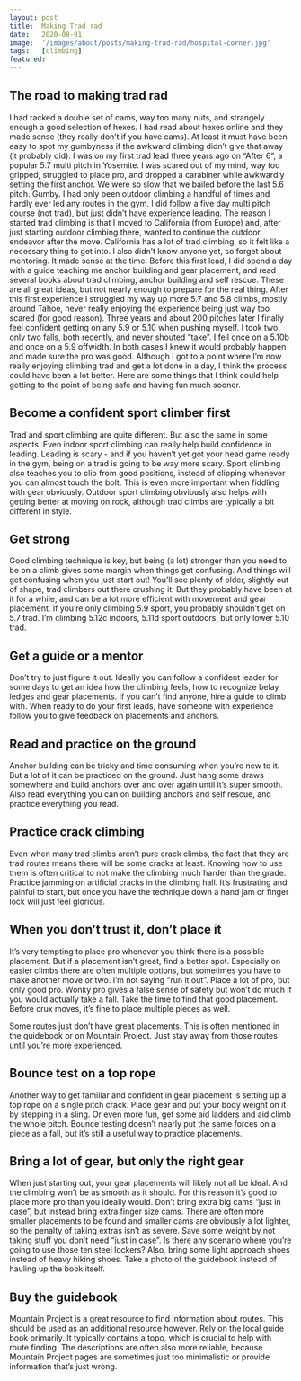 ```yaml
---
layout: post
title:  Making Trad rad
date:   2020-08-01
image:  '/images/about/posts/making-trad-rad/hospital-corner.jpg'
tags:   [climbing]
featured:
---
```


The road to making trad rad
---
I had racked a double set of cams, way too many nuts, and strangely enough a good selection of hexes. 
I had read about hexes online and they made sense (they really don’t if you have cams). 
At least it must have been easy to spot my gumbyness if the awkward climbing didn’t give that away (it probably did).
I was on my first trad lead three years ago on “After 6”, a popular 5.7 multi pitch in Yosemite. 
I was scared out of my mind, way too gripped, struggled to place pro, and dropped a carabiner while awkwardly setting the first anchor. 
We were so slow that we bailed before the last 5.6 pitch. Gumby.
I had only been outdoor climbing a handful of times and hardly ever led any routes in the gym. 
I did follow a five day multi pitch course (not trad), but just didn’t have experience leading. 
The reason I started trad climbing is that I moved to California (from Europe) and, after just starting outdoor climbing there, wanted to continue the outdoor endeavor after the move. 
California has a lot of trad climbing, so it felt like a necessary thing to get into. 
I also didn’t know anyone yet, so forget about mentoring. 
It made sense at the time.
Before this first lead, I did spend a day with a guide teaching me anchor building and gear placement, and read several books about trad climbing, anchor building and self rescue. 
These are all great ideas, but not nearly enough to prepare for the real thing.
After this first experience I struggled my way up more 5.7 and 5.8 climbs, mostly around Tahoe, never really enjoying the experience being just way too scared (for good reason).
Three years and about 200 pitches later I finally feel confident getting on any 5.9 or 5.10 when pushing myself. 
I took two only two falls, both recently, and never shouted “take”. I fell once on a 5.10b and once on a 5.9 offwidth. 
In both cases I knew it would probably happen and made sure the pro was good.
Although I got to a point where I’m now really enjoying climbing trad and get a lot done in a day, I think the process could have been a lot better. 
Here are some things that I think could help getting to the point of being safe and having fun much sooner.

Become a confident sport climber first
---
Trad and sport climbing are quite different. 
But also the same in some aspects. 
Even indoor sport climbing can really help build confidence in leading. 
Leading is scary - and if you haven’t yet got your head game ready in the gym, being on a trad is going to be way more scary. 
Sport climbing also teaches you to clip from good positions, instead of clipping whenever you can almost touch the bolt. 
This is even more important when fiddling with gear obviously. 
Outdoor sport climbing obviously also helps with getting better at moving on rock, although trad climbs are typically a bit different in style.

Get strong
---
Good climbing technique is key, but being (a lot) stronger than you need to be on a climb gives some margin when things get confusing. 
And things will get confusing when you just start out! 
You’ll see plenty of older, slightly out of shape, trad climbers out there crushing it. 
But they probably have been at it for a while, and can be a lot more efficient with movement and gear placement. 
If you’re only climbing 5.9 sport, you probably shouldn’t get on 5.7 trad. 
I’m climbing 5.12c indoors, 5.11d sport outdoors, but only lower 5.10 trad.

Get a guide or a mentor
---
Don’t try to just figure it out. 
Ideally you can follow a confident leader for some days to get an idea how the climbing feels, how to recognize belay ledges and gear placements. 
If you can’t find anyone, hire a guide to climb with. 
When ready to do your first leads, have someone with experience follow you to give feedback on placements and anchors.

Read and practice on the ground
---
Anchor building can be tricky and time consuming when you’re new to it. 
But a lot of it can be practiced on the ground. 
Just hang some draws somewhere and build anchors over and over again until it’s super smooth. 
Also read everything you can on building anchors and self rescue, and practice everything you read.

Practice crack climbing
---
Even when many trad climbs aren’t pure crack climbs, the fact that they are trad routes means there will be some cracks at least. 
Knowing how to use them is often critical to not make the climbing much harder than the grade. 
Practice jamming on artificial cracks in the climbing hall. 
It’s frustrating and painful to start, but once you have the technique down a hand jam or finger lock will just feel glorious. 

When you don’t trust it, don’t place it
---
It’s very tempting to place pro whenever you think there is a possible placement. 
But if a placement isn’t great, find a better spot. 
Especially on easier climbs there are often multiple options, but sometimes you have to make another move or two. 
I’m not saying “run it out”. 
Place a lot of pro, but only good pro. 
Wonky pro gives a false sense of safety but won’t do much if you would actually take a fall. 
Take the time to find that good placement. Before crux moves, it’s fine to place multiple pieces as well.

Some routes just don’t have great placements. 
This is often mentioned in the guidebook or on Mountain Project. 
Just stay away from those routes until you’re more experienced.

Bounce test on a top rope
---
Another way to get familiar and confident in gear placement is setting up a top rope on a single pitch crack. 
Place gear and put your body weight on it by stepping in a sling. 
Or even more fun, get some aid ladders and aid climb the whole pitch. 
Bounce testing doesn’t nearly put the same forces on a piece as a fall, but it’s still a useful way to practice placements.

Bring a lot of gear, but only the right gear
---
When just starting out, your gear placements will likely not all be ideal. 
And the climbing won’t be as smooth as it should. 
For this reason it’s good to place more pro than you ideally would. 
Don’t bring extra big cams “just in case”, but instead bring extra finger size cams. 
There are often more smaller placements to be found and smaller cams are obviously a lot lighter, so the penalty of taking extras isn’t as severe. 
Save some weight by not taking stuff you don’t need “just in case”. 
Is there any scenario where you’re going to use those ten steel lockers? 
Also, bring some light approach shoes instead of heavy hiking shoes. 
Take a photo of the guidebook instead of hauling up the book itself.

Buy the guidebook
---
Mountain Project is a great resource to find information about routes. 
This should be used as an additional resource however. 
Rely on the local guide book primarily. 
It typically contains a topo, which is crucial to help with route finding. 
The descriptions are often also more reliable, because Mountain Project pages are sometimes just too minimalistic or provide information that’s just wrong.

